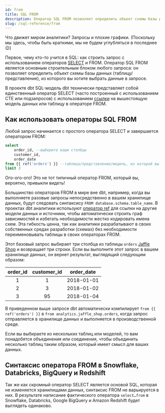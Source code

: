 ```yaml
---
id: from
title: SQL FROM
description: Оператор SQL FROM позволяет определить объект схемы базы данных (таблицу/представление), из которого вы хотите выбрать данные в запросе.
slug: /sql-reference/from
---
```


<head>
    <title>Работа с операторами SQL FROM</title>
</head>

Что движет миром аналитики? Запросы и плохие графики. (Поскольку мы здесь, чтобы быть краткими, мы не будем углубляться в последнее 😉)

Первое, чему кто-то учится в SQL: как строить запрос с использованием операторов [SELECT](/sql-reference/select) и FROM. Оператор SQL FROM является основным строительным блоком любого запроса: он позволяет определить объект схемы базы данных (таблицу/представление), из которого вы хотите выбрать данные в запросе.

В проекте dbt SQL-модель dbt технически представляет собой единственный оператор SELECT (часто построенный с использованием <Term id="cte">CTE</Term> или <Term id="subquery">подзапросов</Term>) с использованием [ссылки](https://docs.getdbt.com/reference/dbt-jinja-functions/ref) на вышестоящую модель данных или таблицу в операторе FROM.

## Как использовать операторы SQL FROM

Любой запрос начинается с простого оператора SELECT и завершается оператором FROM:

```sql
select
	order_id, --выберите ваши столбцы
	customer_id,
	order_date
from {{ ref('orders') }} --таблица/представление/модель, из которой вы хотите выбрать
limit 3
```

Ого-ого-ого! Это не тот типичный оператор FROM, который вы, вероятно, привыкли видеть!

Большинство операторов FROM в мире вне dbt, например, когда вы выполняете разовые запросы непосредственно в вашем хранилище данных, будут следовать синтаксису `FROM database.schema.table_name`. В проектах dbt аналитики используют [оператор ref](https://docs.getdbt.com/reference/dbt-jinja-functions/ref) для ссылки на другие модели данных и источники, чтобы автоматически строить <Term id="dag">граф зависимостей</Term> и избегать необходимости жестко кодировать имена схем. Эта гибкость ценна, так как аналитики разрабатывают в своих собственных средах разработки (схемах) без необходимости переименовывать таблицы в своих операторах FROM.

Этот базовый запрос выбирает три столбца из таблицы `orders` [Jaffle Shop](https://github.com/dbt-labs/jaffle_shop/blob/main/models/orders.sql) и возвращает три строки. Если вы выполните этот запрос в вашем хранилище данных, он вернет результат, выглядящий следующим образом:

| **order_id** | **customer_id** | **order_date** |
|:---:|:---:|:---:|
| 1 | 1 | 2018-01-01 |
| 2 | 3 | 2018-01-02 |
| 3 | 95 | 2018-01-04 |

В приведенном выше запросе dbt автоматически компилирует `from {{ ref('orders') }}` в `from analytics.jaffle_shop.orders`, когда запрос отправляется в хранилище данных и выполняется в производственной среде.

Если вы выбираете из нескольких таблиц или моделей, то вам понадобятся объединения или соединения, чтобы объединить несколько таблиц таким образом, который имеет смысл для ваших данных.

## Синтаксис оператора FROM в Snowflake, Databricks, BigQuery и Redshift

Так же как скромный оператор SELECT является основой SQL, которая не изменяется хранилищами данных, синтаксис FROM не варьируется в них. В результате написание фактического оператора `select…from` в Snowflake, Databricks, Google BigQuery и Amazon Redshift будет выглядеть одинаково.